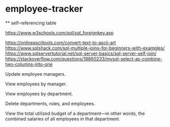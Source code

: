 # employee-tracker

** self-referencing table

https://www.w3schools.com/sql/sql_foreignkey.asp

https://onlineasciitools.com/convert-text-to-ascii-art
https://www.sqlshack.com/sql-multiple-joins-for-beginners-with-examples/
https://www.sqlservertutorial.net/sql-server-basics/sql-server-self-join/
https://stackoverflow.com/questions/18860233/mysql-select-as-combine-two-columns-into-one

Update employee managers.

View employees by manager.

View employees by department.

Delete departments, roles, and employees.

View the total utilized budget of a department—in other words, the combined salaries of all employees in that department.